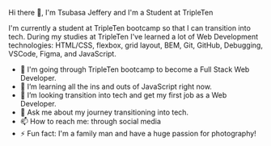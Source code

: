Hi there 👋, I'm Tsubasa Jeffery and I'm a Student at TripleTen

I'm currently a student at TripleTen bootcamp so that I can transition into tech. During my studies at TripleTen I've learned a lot of Web Development technologies: HTML/CSS, flexbox, grid layout, BEM, Git, GitHub, Debugging, VSCode, Figma, and JavaScript.


- 🔭 I'm going through TripleTen bootcamp to become a Full Stack Web Developer.
- 🌱 I’m learning all the ins and outs of JavaScript right now.
- 🤔 I’m looking transition into tech and get my first job as a Web Developer.
- 💬 Ask me about my journey transitioning into tech.
- 📫 How to reach me: through social media
- ⚡ Fun fact: I'm a family man and have a huge passion for photography!

